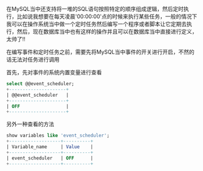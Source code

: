 
在MySQL当中还支持将一堆的SQL语句按照特定的顺序组成逻辑，然后定时执行，比如说我想要在每天凌晨'00:00:00'点的时候来执行某些任务，一般的情况下我可以在操作系统当中做一个定时任务然后编写一个程序或者脚本让它定期去执行，然后，现在数据库当中也有这样的操作并且可以在数据库当中直接进行定义，太帅了!!

在编写事件和定时任务之前，需要先将MySQL当中事件的开关进行开启，不然的话无法对任务进行调用

首先，先对事件的系统内置变量进行查看

```sql
select @@event_scheduler;
+---------------------+
| @@event_scheduler   |
+---------------------+
| OFF                 |
+---------------------+
```

另外一种查看的方法

```sql
show variables like 'event_scheduler';
+-------------------+----------+
| Variable_name     | Value    |
+-------------------+----------+
| event_scheduler   | OFF      |
+-------------------+----------+
```
